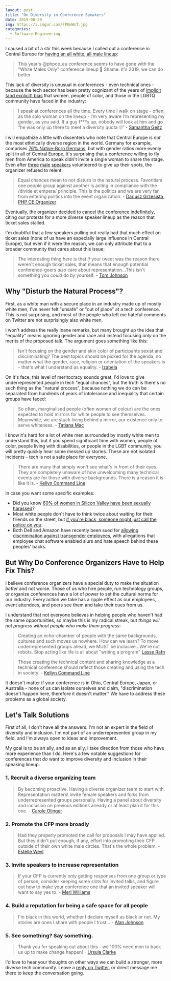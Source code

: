 ```yaml
---
layout: post
title: "On Diversity in Conference Speakers"
date: 2019-08-29
img: https://i.imgur.com/FPUwWnT.jpg
categories:
  - Software Engineering
---
```


I caused a bit of a stir this week because I called out a conference in Central Europe for 
[having an all white, all male lineup](https://twitter.com/KarlLHughes/status/1151525811616387073):

> This year's @phpce_eu conference seems to have gone with the "White Males Only" conference lineup 😬
> Shame. It's 2019, we can do better.

This lack of diversity is unusual in conferences - even technical ones - because the tech sector has been pretty cognizant of the years of [implicit (and explicit) bias](https://www.techsavvywomen.net/dealing-with-implicit-bias-for-women-in-technology/) that women, people of color, and those in the LGBTQ community have faced in the industry:

> I speak at conferences all the time. Every time I walk on stage - often, as the solo woman on the lineup - I’m very aware I’m representing my gender, as you said. If a guy f***s up, nobody will look at him and go “he was only up there to meet a diversity quota 🙄” - [Samantha Geitz](https://twitter.com/SamanthaGeitz/status/1166713386975006722)

I will empathize a little with dissenters who note that Central Europe is _not_ the most ethnically diverse region in the world. 
Germany for example, comprises [76% Native-Born Germans](http://m.bpb.de/wissen/NY3SWU,0,0,Bev%F6lkerung_mit_Migrationshintergrund_I.html), but with gender ratios more evenly split in all of Central Europe, it's surprising that a conference willing to fly men from America to speak didn't invite a single woman to share the stage. Even after [three](https://markbakeruk.net/2019/07/24/withdrawal-from-speaking-at-phpce-2019/) [male](https://twitter.com/grmpyprogrammer/status/1165608289654235136) [speakers](https://steemit.com/php/@crell/skipping-php-ce-this-year) volunteered to give up their spots, the organizer refused to relent:

> Equal chances mean to not disturb in the natural process. Favoritism one people group against another is acting in compliance with the /divide et empera/ principle. This is the politics and we are very far from entering politics into the event organization. - [Dariusz Grzesista, PHP CE Organizer](https://twitter.com/DarGrze/status/1152089009725874178)

Eventually, the organizer [decided to cancel the conference indefinitely](https://www.theregister.co.uk/2019/08/27/php_europe_cancelled/), citing our protests for a more diverse speaker lineup as the reason that ticket sales stalled.

I'm doubtful that a few speakers pulling out really had that much effect on ticket sales (none of us have an especially large
influence in Central Europe), but even if it were the reason, we can only attribute that to a broader community that cares about this issue:

> The interesting thing here is that *if* your tweet was the reason there weren't enough ticket sales, that means that enough potential conference-goers *also* care about representation...This isn't something you *could* do by yourself. - [Tom Johnson](https://twitter.com/tom_a_r_johnson/status/1166002609653727233)

## Why "Disturb the Natural Process"?

First, as a white man with a secure place in an industry made up of mostly white men, I've never felt "unsafe" or "out of place" at a tech conference. This is not surprising, and most of the people who left me hateful comments on Twitter are not surprisingly also white men.

I won't address the really inane remarks, but many brought up the idea that "equality" means ignoring gender and race and instead focusing _only_ on the merits of the proposed talk. The argument goes something like this:

> Isn't focusing on the gender and skin color of participants sexist and discriminating? The best topics should be picked for the agenda, no matter what the gender, race, religion or orientation of the speakers is - that's what I understand as equality. - [Izabela](https://twitter.com/RiderOfWildWes1/status/1165698098439577601)

On it's face, this level of meritocracy sounds great. I'd love to give underrepresented people in tech "equal chances", but the truth is there's no such thing as the "natural process", because nothing we do can be separated from hundreds of years of intolerance and inequality that certain groups have faced:

> So often, marginalised people (often women of colour) are the ones expected to hold mirrors for white people to see themselves. Meanwhile, we are stuck living behind a mirror, our existence only to serve whiteness. - [Tatiana Mac](https://twitter.com/TatianaTMac/status/1166367717672120322)

I know it's hard for a lot of white men surrounded by mostly white men to understand this, but if you spend significant time with women, people of color, people living with disabilities, or people in the LGBT community, you will pretty quickly hear some messed up stories. These are not isolated incidents - tech is not a safe place for everyone.

> There are many that simply won't see what's in front of their eyes. They are completely unaware of how unwelcoming many technical events are for those with diverse backgrounds. There is a reason it is like it is. - [Kellyn Command Line](https://twitter.com/DBAKevlar/status/1166767440547549184)

In case you want some specific examples:

- Did you know [60% of women in Silicon Valley have been sexually harassed](https://www.vice.com/en_us/article/mgmzb4/for-women-in-tech-sexual-harassment-is-part-of-the-job)?
- Most white people don't have to think twice about waiting for their friends on the street, but [if you're black, someone might just call the police on you](https://www.forbes.com/sites/rachelsandler/2019/07/09/white-man-calls-police-on-black-man-waiting-for-friend-at-san-francisco-apartment-building/#7c3e48e162b5).
- Both Dell and Amazon have recently been sued for [allowing discrimination against transgender employees](http://www.newnownext.com/does-silicon-valley-have-a-transphobia-problem-dell-amazon-google-mozilla/08/2019/), with allegations that employee chat software enabled slurs and hate speech behind these peoples' backs.

## But Why Do Conference Organizers Have to Help Fix This?

I believe conference organizers have a special duty to make the situation _better_ and not worse. Those of us who hire people, run technology groups, or organize conferences have a lot of power to set the cultural norms for our industry. Every action we take has a ripple effect as our employees, event attendees, and peers see them and take their cues from us.

I understand that not everyone believes in helping people who haven't had the same opportunities, so maybe this is my radical streak, but _things will not progress without people who make them progress_:

> Creating an echo-chamber of people with the same backgrounds, cultures and such moves us nowhere. How can we learn? To move underrepresented groups ahead, we MUST be inclusive...We're not robots. Stop acting like life is all about "writing a program" [Lasse Rafn](https://twitter.com/LasseRafn/status/1165668164568530945)

> Those creating the technical content and sharing knowledge at a technical conference should reflect those creating and using the tech in society. - [Kellyn Command Line](https://twitter.com/DBAKevlar/status/1166214431904124929)

It doesn't matter if your conference is in Ohio, Central Europe, Japan, or Australia - none of us can isolate ourselves and claim, "discrimination doesn't happen here, therefore it doesn't matter." We have to address these problems as a global society.

## Let's Talk Solutions

First of all, I don't have all the answers. I'm not an expert in the field of diversity and inclusion. I'm not part of
an underrepresented group in my field, and I'm always open to ideas and improvement.

My goal is to be an ally, and as an ally, I take direction from those who have more experience than I do. Here's a few
notable suggestions for conferences that _do_ want to improve diversity and inclusion in their speaking lineup:

### 1. Recruit a diverse organizing team

> By becoming proactive. Having a diverse organizer team to start with. Representation matters! Invite female speakers and folks from underrepresented groups personally. Having a panel about diversity and inclusion on previous editions already or at least plan it for this one. - [Carole Olinger](https://twitter.com/CaroleOlinger/status/1166028072933625856)

### 2. Promote the CFP more broadly

> Had they properly promoted the call for proposals I may have applied. But they didn't put enough, if any, effort into promoting their CFP outside of their own white male circles. That's the whole problem. - [Estelle Weyl](https://twitter.com/estellevw/status/1165995842894852098)

### 3. Invite speakers to increase representation

> If your CFP is currently only getting responses from one group or type of person, consider keeping some slots for invited talks, and figure out how to make your conference one that an invited speaker will want to say yes to. - [Meri Williams](https://medium.com/@geek_manager/broadening-the-responses-to-our-conference-cfp-a22f120fa941)

### 4. Build a reputation for being a safe space for all people

> I'm black in this world, whether I declare myself as black or not. My stories are ones I share with people I trust... - [Alan Johnson](https://twitter.com/AlanJay1/status/1166717359903707138)

### 5. See something? Say something.

> Thank you for speaking out about this - we 100% need men to back us up to make change happen! - [Ursula Clarke](https://twitter.com/tangentfairy/status/1166057069679644673)

I'd love to hear your thoughts on other ways we can build a stronger, more diverse tech community. Leave a [reply on Twitter](https://twitter.com/KarlLHughes/status/1165405327308857345), or direct message me there to keep the conversation going.

